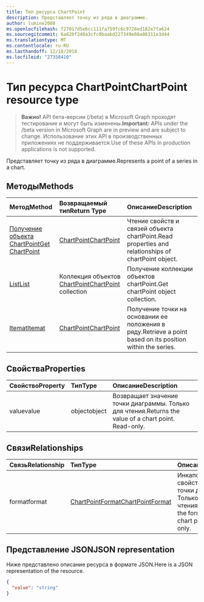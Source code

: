 ```yaml
---
title: Тип ресурса ChartPoint
description: Представляет точку из ряда в диаграмме.
author: lumine2008
ms.openlocfilehash: f27017d5e6cc111fa759fc6c9728ed182e7fa624
ms.sourcegitcommit: 6a82bf240a3cfc0baabd227349e08a08311e3d44
ms.translationtype: MT
ms.contentlocale: ru-RU
ms.lasthandoff: 12/18/2018
ms.locfileid: "27358410"
---
```

# <a name="chartpoint-resource-type"></a><span data-ttu-id="fda44-103">Тип ресурса ChartPoint</span><span class="sxs-lookup"><span data-stu-id="fda44-103">ChartPoint resource type</span></span>

> <span data-ttu-id="fda44-104">**Важно!** API бета-версии (/beta) в Microsoft Graph проходят тестирование и могут быть изменены.</span><span class="sxs-lookup"><span data-stu-id="fda44-104">**Important:** APIs under the /beta version in Microsoft Graph are in preview and are subject to change.</span></span> <span data-ttu-id="fda44-105">Использование этих API в производственных приложениях не поддерживается.</span><span class="sxs-lookup"><span data-stu-id="fda44-105">Use of these APIs in production applications is not supported.</span></span>

<span data-ttu-id="fda44-106">Представляет точку из ряда в диаграмме.</span><span class="sxs-lookup"><span data-stu-id="fda44-106">Represents a point of a series in a chart.</span></span>


## <a name="methods"></a><span data-ttu-id="fda44-107">Методы</span><span class="sxs-lookup"><span data-stu-id="fda44-107">Methods</span></span>

| <span data-ttu-id="fda44-108">Метод</span><span class="sxs-lookup"><span data-stu-id="fda44-108">Method</span></span>           | <span data-ttu-id="fda44-109">Возвращаемый тип</span><span class="sxs-lookup"><span data-stu-id="fda44-109">Return Type</span></span>    |<span data-ttu-id="fda44-110">Описание</span><span class="sxs-lookup"><span data-stu-id="fda44-110">Description</span></span>|
|:---------------|:--------|:----------|
|[<span data-ttu-id="fda44-111">Получение объекта ChartPoint</span><span class="sxs-lookup"><span data-stu-id="fda44-111">Get ChartPoint</span></span>](../api/chartpoint-get.md) | [<span data-ttu-id="fda44-112">ChartPoint</span><span class="sxs-lookup"><span data-stu-id="fda44-112">ChartPoint</span></span>](chartpoint.md) |<span data-ttu-id="fda44-113">Чтение свойств и связей объекта chartPoint.</span><span class="sxs-lookup"><span data-stu-id="fda44-113">Read properties and relationships of chartPoint object.</span></span>|
|[<span data-ttu-id="fda44-114">List</span><span class="sxs-lookup"><span data-stu-id="fda44-114">List</span></span>](../api/chartpoint-list.md) | <span data-ttu-id="fda44-115">Коллекция объектов [ChartPoint](chartpoint.md)</span><span class="sxs-lookup"><span data-stu-id="fda44-115">[ChartPoint](chartpoint.md) collection</span></span> |<span data-ttu-id="fda44-116">Получение коллекции объектов chartPoint.</span><span class="sxs-lookup"><span data-stu-id="fda44-116">Get chartPoint object collection.</span></span> |
|[<span data-ttu-id="fda44-117">Itemat</span><span class="sxs-lookup"><span data-stu-id="fda44-117">Itemat</span></span>](../api/chartpointscollection-itemat.md)|[<span data-ttu-id="fda44-118">ChartPoint</span><span class="sxs-lookup"><span data-stu-id="fda44-118">ChartPoint</span></span>](chartpoint.md)|<span data-ttu-id="fda44-119">Получение точки на основании ее положения в ряду.</span><span class="sxs-lookup"><span data-stu-id="fda44-119">Retrieve a point based on its position within the series.</span></span>|

## <a name="properties"></a><span data-ttu-id="fda44-120">Свойства</span><span class="sxs-lookup"><span data-stu-id="fda44-120">Properties</span></span>
| <span data-ttu-id="fda44-121">Свойство</span><span class="sxs-lookup"><span data-stu-id="fda44-121">Property</span></span>     | <span data-ttu-id="fda44-122">Тип</span><span class="sxs-lookup"><span data-stu-id="fda44-122">Type</span></span>   |<span data-ttu-id="fda44-123">Описание</span><span class="sxs-lookup"><span data-stu-id="fda44-123">Description</span></span>|
|:---------------|:--------|:----------|
|<span data-ttu-id="fda44-124">value</span><span class="sxs-lookup"><span data-stu-id="fda44-124">value</span></span>|<span data-ttu-id="fda44-125">object</span><span class="sxs-lookup"><span data-stu-id="fda44-125">object</span></span>|<span data-ttu-id="fda44-p102">Возвращает значение точки диаграммы. Только для чтения.</span><span class="sxs-lookup"><span data-stu-id="fda44-p102">Returns the value of a chart point. Read-only.</span></span>|

## <a name="relationships"></a><span data-ttu-id="fda44-128">Связи</span><span class="sxs-lookup"><span data-stu-id="fda44-128">Relationships</span></span>
| <span data-ttu-id="fda44-129">Связь</span><span class="sxs-lookup"><span data-stu-id="fda44-129">Relationship</span></span> | <span data-ttu-id="fda44-130">Тип</span><span class="sxs-lookup"><span data-stu-id="fda44-130">Type</span></span>   |<span data-ttu-id="fda44-131">Описание</span><span class="sxs-lookup"><span data-stu-id="fda44-131">Description</span></span>|
|:---------------|:--------|:----------|
|<span data-ttu-id="fda44-132">format</span><span class="sxs-lookup"><span data-stu-id="fda44-132">format</span></span>|[<span data-ttu-id="fda44-133">ChartPointFormat</span><span class="sxs-lookup"><span data-stu-id="fda44-133">ChartPointFormat</span></span>](chartpointformat.md)|<span data-ttu-id="fda44-p103">Инкапсулирует свойства формата точки диаграммы. Только для чтения.</span><span class="sxs-lookup"><span data-stu-id="fda44-p103">Encapsulates the format properties chart point. Read-only.</span></span>|

## <a name="json-representation"></a><span data-ttu-id="fda44-136">Представление JSON</span><span class="sxs-lookup"><span data-stu-id="fda44-136">JSON representation</span></span>

<span data-ttu-id="fda44-137">Ниже представлено описание ресурса в формате JSON.</span><span class="sxs-lookup"><span data-stu-id="fda44-137">Here is a JSON representation of the resource.</span></span>

<!-- {
  "blockType": "resource",
  "optionalProperties": [

  ],
  "@odata.type": "microsoft.graph.chartPoint"
}-->

```json
{
  "value": "string"
}

```

<!-- uuid: 8fcb5dbc-d5aa-4681-8e31-b001d5168d79
2015-10-25 14:57:30 UTC -->
<!-- {
  "type": "#page.annotation",
  "description": "ChartPoint resource",
  "keywords": "",
  "section": "documentation",
  "tocPath": ""
}-->